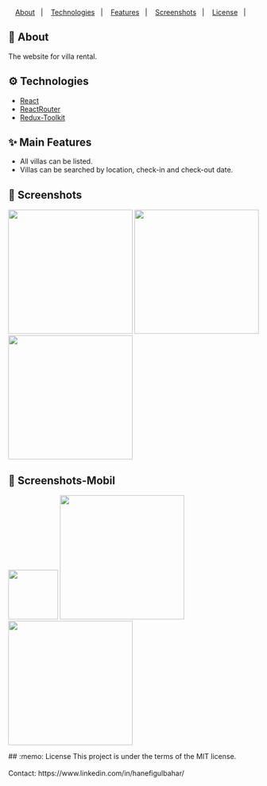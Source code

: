 <p align="center">
  <a href="#calling-about">About</a>&nbsp;&nbsp;&nbsp;|&nbsp;&nbsp;&nbsp;
  <a href="#gear-technologies">Technologies</a>&nbsp;&nbsp;&nbsp;|&nbsp;&nbsp;&nbsp;
  <a href="#sparkles-main-features">Features</a>&nbsp;&nbsp;&nbsp;|&nbsp;&nbsp;&nbsp;
  <a href="#camera_flash-screenshots">Screenshots</a>&nbsp;&nbsp;&nbsp;|&nbsp;&nbsp;&nbsp;
  <a href="#memo-license">License</a>&nbsp;&nbsp;&nbsp;|&nbsp;&nbsp;&nbsp
</p>

## :calling: About
The website for villa rental.

## :gear: Technologies

- [React](https://github.com/facebook/react)
- [ReactRouter](https://reactrouter.com)
- [Redux-Toolkit](https://redux-toolkit.js.org/)

## :sparkles: Main Features

- All villas can be listed.
- Villas can be searched by location, check-in and check-out date.

## :camera_flash: Screenshots

<p>
  <img src="https://user-images.githubusercontent.com/90277530/213427209-50a7867f-f9ee-44f4-b0b2-de0d3db9bc19.png" width="250" height:"250" /> 
  <img src="https://user-images.githubusercontent.com/90277530/213428141-fa05fa2f-4fb0-4f4d-81fb-473f2805cc65.png" width="250" height:"250" />
  <img src="https://user-images.githubusercontent.com/90277530/213428165-cb76a6cb-4dd8-4f3d-8fce-e19b5e92345e.png" width="250" height:"250" />
</p>

## :camera_flash: Screenshots-Mobil
<p float="top">
  <img src="https://user-images.githubusercontent.com/90277530/213428653-dcfa98a3-d8e9-40f9-af1a-9ac687fa7cf1.png" width="100" /> 
   <img src="https://user-images.githubusercontent.com/90277530/213428719-dfbcc961-cee5-483f-b1e8-5b00743da567.png" width="250" />
  <img src="https://user-images.githubusercontent.com/90277530/213428672-2349d4d4-36bd-49a8-af6f-10f94f34835f.png" width="250" />
 
</p>
## :memo: License 
This project is under the terms of the MIT license.
<br/>
<br/>
Contact: https://www.linkedin.com/in/hanefigulbahar/
